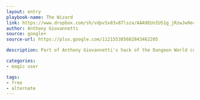 ```yaml
---
layout: entry
playbook-name: The Wizard 
link: https://www.dropbox.com/sh/vdpv5x83v87lsza/AAA9EUnIU51g_jRzwJw9ec0oa?dl=0
author: Anthony Giovannetti
source: google+
source-url: https://plus.google.com/112155385682843462205

description: Part of Anthony Giovannetti's hack of the Dungeon World core playbooks

categories:
- magic user

tags:
- free 
- alternate
---
```

